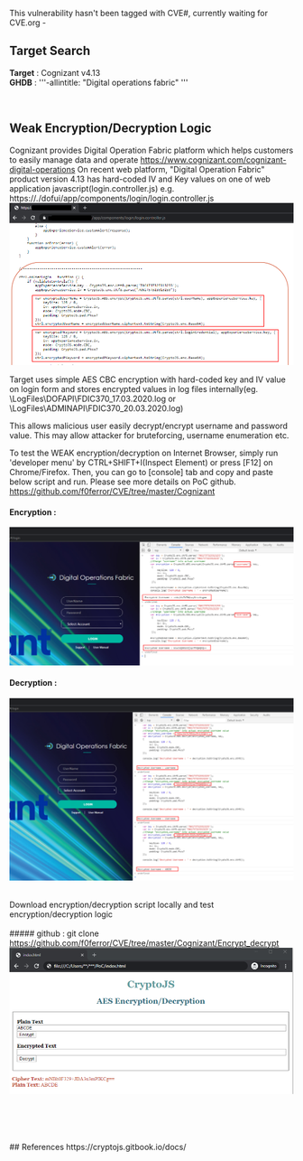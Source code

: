 This vulnerability hasn't been tagged with CVE#, currently waiting for CVE.org -  

## Target Search 

**Target** : Cognizant v4.13 <br />
**GHDB** : '''-allintitle: "Digital operations fabric" '''
 
<br />

## Weak Encryption/Decryption Logic
Cognizant provides Digital Operation Fabric platform which helps customers to easily manage data and operate https://www.cognizant.com/cognizant-digital-operations
On recent web platform, "Digital Operation Fabric" product version 4.13 has hard-coded IV and Key values on one of web application javascript(login.controller.js) e.g. https://*.*/dofui/app/components/login/login.controller.js 
![image](https://github.com/f0ferror/CVE/blob/master/Cognizant/Encrypt_decrypt/poc_screenshot/login.controller.png)


Target uses simple AES CBC encryption with hard-coded key and IV value on login form and stores encrypted values in log files internally(eg. \LogFiles\DOFAPI\FDIC370_17.03.2020.log or \LogFiles\ADMINAPI\FDIC370_20.03.2020.log)

This allows malicious user easily decrypt/encrypt username and password value. This may allow attacker for bruteforcing, username enumeration etc. 

To test the WEAK encryption/decryption on Internet Browser, simply run 'developer menu' by CTRL+SHIFT+I(Inspect Element) or press [F12] on Chrome/Firefox. Then, you can go to [console] tab and copy and paste below script and run. Please see more details on PoC github. https://github.com/f0ferror/CVE/tree/master/Cognizant
<br />

#### Encryption :
![image](https://github.com/f0ferror/CVE/blob/master/Cognizant/Encrypt_decrypt/poc_screenshot/weak_encryption_PoC.png)
<br />

#### Decryption : 
![image](https://github.com/f0ferror/CVE/blob/master/Cognizant/Encrypt_decrypt/poc_screenshot/weak_decryption_PoC.png)
<br />
<br />

Download encryption/decryption script locally and test encryption/decryption logic 
<br /><br />##### github : git clone https://github.com/f0ferror/CVE/tree/master/Cognizant/Encrypt_decrypt
<br />
![image](https://github.com/f0ferror/CVE/blob/master/Cognizant/Encrypt_decrypt/poc_screenshot/cryptojs_code.png)


<br />
<br /><br />
<br />
## References 
https://cryptojs.gitbook.io/docs/

